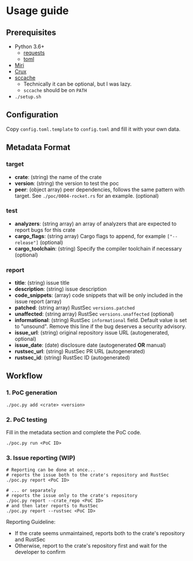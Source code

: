 # Usage guide

## Prerequisites

- Python 3.6+
  - [requests](https://pypi.org/project/requests/)
  - [toml](https://pypi.org/project/toml/)
- [Miri](https://github.com/rust-lang/miri)
- [Crux](https://github.gatech.edu/ybae38/Crux)
- [sccache](https://github.com/mozilla/sccache)
  - Technically it can be optional, but I was lazy.
  - `sccache` should be on `PATH`
- `./setup.sh`

## Configuration

Copy `config.toml.template` to `config.toml` and fill it with your own data.

## Metadata Format

### target

- **crate**: (string) the name of the crate
- **version**: (string) the version to test the poc
- **peer**: (object array) peer dependencies, follows the same pattern with target. See `./poc/0004-rocket.rs` for an example. (optional)

### test

- **analyzers**: (string array) an array of analyzers that are expected to report bugs for this crate
- **cargo_flags**: (string array) Cargo flags to append, for example `["--release"]` (optional)
- **cargo_toolchain**: (string) Specify the compiler toolchain if necessary (optional)

### report

- **title**: (string) issue title
- **description**: (string) issue description
- **code_snippets**: (array) code snippets that will be only included in the issue report (array)
- **patched**: (string array) RustSec `versions.patched`
- **unaffected**: (string array) RustSec `versions.unaffected` (optional)
- **informational**: (string) RustSec `informational` field. Default value is set to "unsound". Remove this line if the bug deserves a security advisory.
- **issue_url**: (string) original repository issue URL (autogenerated, optional)
- **issue_date**: (date) disclosure date (autogenerated **OR** manual)
- **rustsec_url**: (string) RustSec PR URL (autogenerated)
- **rustsec_id**: (string) RustSec ID (autogenerated)

## Workflow

### 1. PoC generation

```shell
./poc.py add <crate> <version>
```

### 2. PoC testing

Fill in the metadata section and complete the PoC code.

```shell
./poc.py run <PoC ID>
```

### 3. Issue reporting (WIP)

```shell
# Reporting can be done at once...
# reports the issue both to the crate's repository and RustSec
./poc.py report <PoC ID>

# ... or separately
# reports the issue only to the crate's repository
./poc.py report --crate_repo <PoC ID>
# and then later reports to RustSec
./poc.py report --rustsec <PoC ID>
```

Reporting Guideline:

- If the crate seems unmaintained, reports both to the crate's repository and RustSec
- Otherwise, report to the crate's repository first and wait for the developer to confirm
